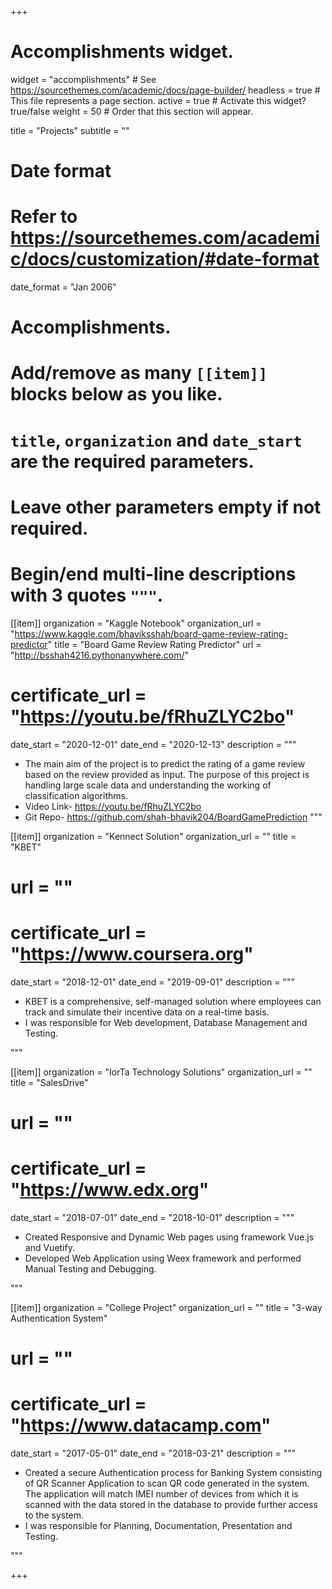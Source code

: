 +++
# Accomplishments widget.
widget = "accomplishments"  # See https://sourcethemes.com/academic/docs/page-builder/
headless = true  # This file represents a page section.
active = true  # Activate this widget? true/false
weight = 50  # Order that this section will appear.

title = "Projects"
subtitle = ""

# Date format
#   Refer to https://sourcethemes.com/academic/docs/customization/#date-format
date_format = "Jan 2006"

# Accomplishments.
#   Add/remove as many `[[item]]` blocks below as you like.
#   `title`, `organization` and `date_start` are the required parameters.
#   Leave other parameters empty if not required.
#   Begin/end multi-line descriptions with 3 quotes `"""`.

[[item]]
  organization = "Kaggle Notebook"
  organization_url = "https://www.kaggle.com/bhaviksshah/board-game-review-rating-predictor"
  title = "Board Game Review Rating Predictor"
  url = "http://bsshah4216.pythonanywhere.com/" 
  # certificate_url = "https://youtu.be/fRhuZLYC2bo"
  date_start = "2020-12-01"
  date_end = "2020-12-13"
  description = """

  *	The main aim of the project is to predict the rating of a game review based on the review provided as input. The purpose of this project is handling large scale data and understanding the working of classification algorithms.
  * Video Link- https://youtu.be/fRhuZLYC2bo
  * Git Repo- https://github.com/shah-bhavik204/BoardGamePrediction
  """

[[item]]
  organization = "Kennect Solution"
  organization_url = ""
  title = "KBET"
  # url = ""
  # certificate_url = "https://www.coursera.org"
  date_start = "2018-12-01"
  date_end = "2019-09-01"
  description = """

  *	KBET is a comprehensive, self-managed solution where employees can track and simulate their incentive data on a real-time basis.
  *	I was responsible for Web development, Database Management and Testing. 

  """
  

[[item]]
  organization = "IorTa Technology Solutions"
  organization_url = ""
  title = "SalesDrive"
  # url = ""
  # certificate_url = "https://www.edx.org"
  date_start = "2018-07-01"
  date_end = "2018-10-01"
  description = """

  *	Created Responsive and Dynamic Web pages using framework Vue.js and Vuetify.
  *	Developed Web Application using Weex framework and performed Manual Testing and Debugging.

  """
  
[[item]]
  organization = "College Project"
  organization_url = ""
  title = "3-way Authentication System"
  # url = ""
  # certificate_url = "https://www.datacamp.com"
  date_start = "2017-05-01"
  date_end = "2018-03-21"
  description = """

  *	Created a secure Authentication process for Banking System consisting of QR Scanner Application to scan QR code generated in the system. The application will match IMEI number of devices from which it is scanned with the data stored in the database to provide further access to the system.
  *	I was responsible for Planning, Documentation, Presentation and Testing.

  """



+++
